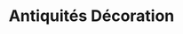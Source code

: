 ---
title: "Antiquités Décoration"
url: /saint-jean-de-luz/antiquites-decoration/
shop: antiquités
---